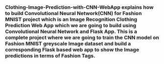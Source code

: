 ### Clothing-Image-Prediction-with-CNN-WebApp explains how to build Convolutional Neural Network(CNN) for Fashion MNIST project which is an Image Recognition Clothing Prediction Web App which we are going to build using Convolutional Neural Network and Flask App. This is a complete project where we are going to train the CNN model on Fashion MNIST greyscale Image dataset and build a corresponding Flask based web app to show the Image predictions in terms of Fashion Tags. 
